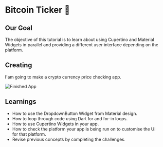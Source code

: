 # Bitcoin Ticker 🤑

## Our Goal

The objective of this tutorial is to learn about using Cupertino and Material Widgets in parallel and providing a different user interface depending on the platform.


## Creating

I'am going to make a crypto currency price checking app. 

![Finished App](https://github.com/londonappbrewery/Images/blob/master/bitcoin-flutter-demo.gif)

## Learnings

- How to use the DropdownButton Widget from Material design.
- How to loop through code using Dart for and for-in loops.
- How to use Cupertino Widgets in your app.
- How to check the platform your app is being run on to customise the UI for that platform.
- Revise previous concepts by completing the challenges.


